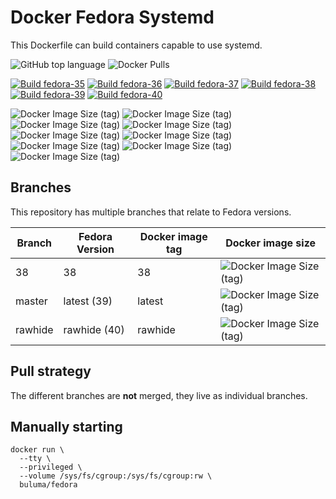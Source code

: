 # Docker Fedora Systemd

This Dockerfile can build containers capable to use systemd.

![GitHub top language](https://img.shields.io/github/languages/top/buluma/docker-fedora-systemd) ![Docker Pulls](https://img.shields.io/docker/pulls/buluma/fedora-systemd?label=pulls&logo=docker&logoColor=white)

[![Build fedora-35](https://github.com/buluma/fedora/actions/workflows/fedora-35.yml/badge.svg)](https://github.com/buluma/fedora/actions/workflows/fedora-35.yml) [![Build fedora-36](https://github.com/buluma/fedora/actions/workflows/fedora-36.yml/badge.svg)](https://github.com/buluma/fedora/actions/workflows/fedora-36.yml) [![Build fedora-37](https://github.com/buluma/fedora/actions/workflows/fedora-37.yml/badge.svg)](https://github.com/buluma/fedora/actions/workflows/fedora-37.yml) [![Build fedora-38](https://github.com/buluma/fedora/actions/workflows/fedora-38.yml/badge.svg)](https://github.com/buluma/fedora/actions/workflows/fedora-38.yml) [![Build fedora-39](https://github.com/buluma/fedora/actions/workflows/fedora-39.yml/badge.svg)](https://github.com/buluma/fedora/actions/workflows/fedora-39.yml) [![Build fedora-40](https://github.com/buluma/fedora/actions/workflows/fedora-40.yml/badge.svg)](https://github.com/buluma/fedora/actions/workflows/fedora-40.yml)

![Docker Image Size (tag)](https://img.shields.io/docker/image-size/buluma/fedora-systemd/latest?logo=docker&logoColor=white&label=latest)
![Docker Image Size (tag)](https://img.shields.io/docker/image-size/buluma/fedora-systemd/rawhide?logo=docker&logoColor=white&label=rawhide)
![Docker Image Size (tag)](https://img.shields.io/docker/image-size/buluma/fedora-systemd/32?logo=docker&logoColor=white&label=32)
![Docker Image Size (tag)](https://img.shields.io/docker/image-size/buluma/fedora-systemd/33?logo=docker&logoColor=white&label=33)
![Docker Image Size (tag)](https://img.shields.io/docker/image-size/buluma/fedora-systemd/34?logo=docker&logoColor=white&label=34)
![Docker Image Size (tag)](https://img.shields.io/docker/image-size/buluma/fedora-systemd/35?logo=docker&logoColor=white&label=35)
![Docker Image Size (tag)](https://img.shields.io/docker/image-size/buluma/fedora-systemd/36?logo=docker&logoColor=white&label=36)
![Docker Image Size (tag)](https://img.shields.io/docker/image-size/buluma/fedora-systemd/38?logo=docker&logoColor=white&label=38)
![Docker Image Size (tag)](https://img.shields.io/docker/image-size/buluma/fedora-systemd/testing?logo=docker&logoColor=white&label=testing)

Branches
--------

This repository has multiple branches that relate to Fedora versions.

|Branch |Fedora Version|Docker image tag|Docker image size|
|-------|--------------|----------------|-----------------|
|38     |38            |38              |![Docker Image Size (tag)](https://img.shields.io/docker/image-size/buluma/fedora-systemd/testing?logo=docker&logoColor=white&label=testing)|
|master |latest (39)   |latest          |![Docker Image Size (tag)](https://img.shields.io/docker/image-size/buluma/fedora-systemd/latest?logo=docker&logoColor=white&label=latest)|
|rawhide|rawhide (40)  |rawhide         |![Docker Image Size (tag)](https://img.shields.io/docker/image-size/buluma/fedora-systemd/rawhide?logo=docker&logoColor=white&label=rawhide)|

Pull strategy
-------------

The different branches are **not** merged, they live as individual branches.

Manually starting
-----------------

```
docker run \
  --tty \
  --privileged \
  --volume /sys/fs/cgroup:/sys/fs/cgroup:rw \
  buluma/fedora
```
